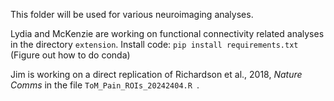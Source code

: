 This folder will be used for various neuroimaging analyses. 

Lydia and McKenzie are working on functional connectivity related analyses in the directory `extension`. 
Install code: `pip install requirements.txt` 
(Figure out how to do conda) 

Jim is working on a direct replication of Richardson et al., 2018, *Nature Comms* in the file `ToM_Pain_ROIs_20242404.R
`. 
